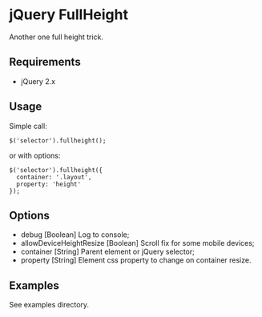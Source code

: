 # jQuery FullHeight
Another one full height trick.

## Requirements
* jQuery 2.x

## Usage
Simple call:
```
$('selector').fullheight();
```
or with options:
```
$('selector').fullheight({
  container: '.layout',
  property: 'height'
});
```

## Options
* debug [Boolean] Log to console;
* allowDeviceHeightResize [Boolean] Scroll fix for some mobile devices;
* container [String] Parent element or jQuery selector;
* property [String] Element css property to change on container resize.

## Examples
See examples directory.
